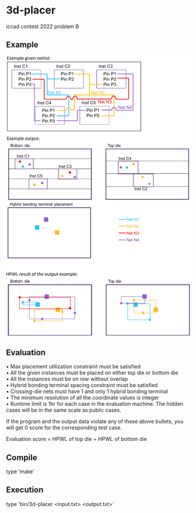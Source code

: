 # 3d-placer  
iccad contest 2022 problem B  
  
## Example  
![image](img/image1.png)![image](img/image2.png)  
  
## Evaluation  
• Max placement utilization constraint must be satisfied  
• All the given instances must be placed on either top die or bottom die  
• All the instances must be on row without overlap  
• Hybrid bonding terminal spacing constraint must be satisfied  
• Crossing-die nets must have 1 and only 1 hybrid bonding terminal  
• The minimum resolution of all the coordinate values is integer  
• Runtime limit is 1hr for each case in the evaluation machine. The hidden cases will be in the same scale as public cases.  
  
If the program and the output data violate any of these above bullets, you will get 0 score for the corresponding test case.  
  
Evaluation score = HPWL of top die + HPWL of bottom die  
  
## Compile  
type 'make'  
## Execution  
type 'bin/3d-placer <input.txt> <output.txt>'  

